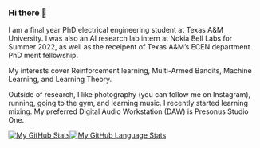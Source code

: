 ### Hi there 👋
I am a final year PhD electrical engineering student at Texas A&M University. I was also an AI research lab intern at Nokia Bell Labs for Summer 2022, as well as the receipent of Texas A&M’s ECEN department PhD merit fellowship.

My interests cover Reinforcement learning, Multi-Armed Bandits, Machine Learning, and Learning Theory.

Outside of research, I like photography (you can follow me on Instagram), running, going to the gym, and learning music. I recently started learning mixing. My preferred Digital Audio Workstation (DAW) is Presonus Studio One.


[![My GitHub Stats](https://github-readme-stats.vercel.app/api/?username=khalednakhleh&count_private=true&theme=tokyonight&showicons=true)]()[![My GitHub Language Stats](https://github-readme-stats.vercel.app/api/top-langs/?username=khalednakhleh&hide=html,jupyter%20notebook&langs_count=5&theme=tokyonight)]()

<!--
**khalednakhleh/khalednakhleh** is a ✨ _special_ ✨ repository because its `README.md` (this file) appears on your GitHub profile.

Here are some ideas to get you started:

- 🔭 I’m currently working on ...
- 🌱 I’m currently learning ...
- 👯 I’m looking to collaborate on ...
- 🤔 I’m looking for help with ...
- 💬 Ask me about ...
- 📫 How to reach me: ...
- 😄 Pronouns: ...
- ⚡ Fun fact: ...
-->
